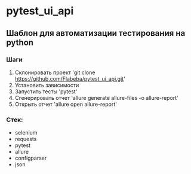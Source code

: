 # pytest_ui_api

## Шаблон для автоматизации тестирования на python

### Шаги
1. Склонировать проект 'git clone https://github.com/Flabeba/pytest_ui_api.git'
2. Установить зависимости
3. Запустить тесты 'pytest'
4. Сгенерировать отчет 'allure generate allure-files -o allure-report'
5. Открыть отчет 'allure open allure-report'

### Стек:
- selenium
- requests
- pytest
- allure
- configparser
- json
